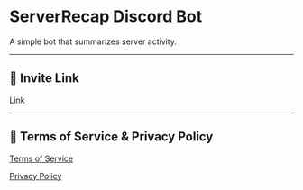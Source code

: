 # ServerRecap Discord Bot

A simple bot that summarizes server activity.

---

## 🔗 Invite Link

[Link](https://discord.com/oauth2/authorize?client_id=1403226500630843402&permissions=2147552256&integration_type=0&scope=bot+applications.commands)

---

## 📄 Terms of Service & Privacy Policy

[Terms of Service](https://github.com/adamant-process/ServerRecap/blob/main/terms.html)

[Privacy Policy](https://github.com/adamant-process/ServerRecap/blob/main/privacy.html)
